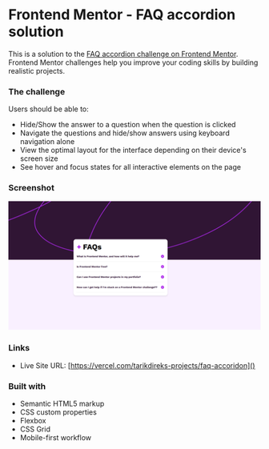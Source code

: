 # Frontend Mentor - FAQ accordion solution

This is a solution to the [FAQ accordion challenge on Frontend Mentor](https://www.frontendmentor.io/challenges/faq-accordion-wyfFdeBwBz). Frontend Mentor challenges help you improve your coding skills by building realistic projects. 



### The challenge

Users should be able to:

- Hide/Show the answer to a question when the question is clicked
- Navigate the questions and hide/show answers using keyboard navigation alone
- View the optimal layout for the interface depending on their device's screen size
- See hover and focus states for all interactive elements on the page

### Screenshot

![](Frontend%20Mentor%20-%20FAQ%20accordion.png)



### Links

- Live Site URL: [https://vercel.com/tarikdireks-projects/faq-accoridon]()


### Built with

- Semantic HTML5 markup
- CSS custom properties
- Flexbox
- CSS Grid
- Mobile-first workflow





